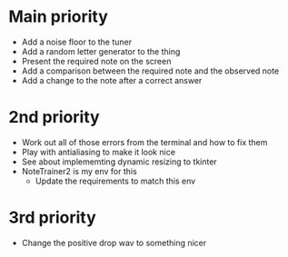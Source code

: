 #   Main priority

-   Add a noise floor to the tuner
-   Add a random letter generator to the thing
-   Present the required note on the screen
-   Add a comparison between the required note and the observed note
-   Add a change to the note after a correct answer

#   2nd priority

-   Work out all of those errors from the terminal and how to fix them
-   Play with antialiasing to make it look nice
-   See about implememting dynamic resizing to tkinter
-   NoteTrainer2 is my env for this
    -   Update the requirements to match this env

#   3rd priority

-   Change the positive drop wav to something nicer

